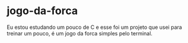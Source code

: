 # jogo-da-forca
Eu estou estudando um pouco de C e esse foi um projeto que usei para treinar um pouco, é um jogo da forca simples pelo terminal.
